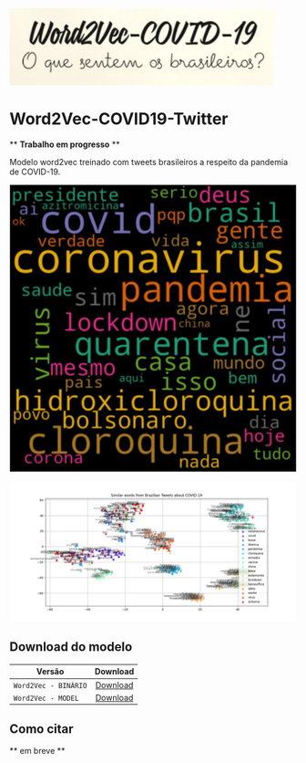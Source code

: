 ![Word2Vec-COVID19-Twitter](https://github.com/HAILab-PUCPR/Word2Vec-COVID19-Twitter/blob/master/w2v.png?raw=true)
# Word2Vec-COVID19-Twitter

** **Trabalho em progresso** **

Modelo word2vec treinado com tweets brasileiros a respeito da pandemia de COVID-19.

![Nuvem de palavras mais frequentes](https://github.com/HAILab-PUCPR/Word2Vec-COVID19-Twitter/blob/master/nuvem-tags.jpg?raw=true)

![Palavras similares](https://github.com/HAILab-PUCPR/Word2Vec-COVID19-Twitter/blob/master/Figure_0.png?raw=true)

## Download do modelo

| Versão | Download | 
|------|:-------------------------:|
|`Word2Vec - BINÁRIO`  | [Download](https://drive.google.com/file/d/1VEL--MvQW49WDaf1_m3K7D9M60FD_N8D/view?usp=sharing) |
|`Word2Vec - MODEL`  | [Download](#) |

## Como citar

** em breve **
